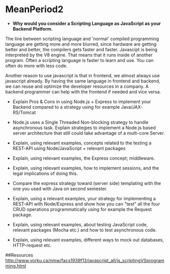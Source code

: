 # MeanPeriod2


* __Why would you consider a Scripting Language as JavaScript as your Backend Platform.__

The line between scripting language and 'normal' compiled programming language are getting more and more blurred, since hardware are getting better and better, the compilers gets faster and faster.
Javascipt is being interpreted by the V8 engine. That means that it runs inside of another program. Often a scripting language is faster to learn and use. You can often do more with less code.

Another reason to use javascript is that in frontend, we almost always use javascript already. By having the same language in frontend and backend, we can reuse and optimize the developer resources in a company.
A backend programmer can help with the frontend if needed and vice versa.


* Explain Pros & Cons in using Node.js + Express to implement your Backend compared to a strategy using for example Java/JAX-RS/Tomcat




* Node.js uses a Single Threaded Non-blocking strategy to handle asynchronous task. Explain strategies to implement a Node.js based server architecture that still could take advantage of a multi-core Server.



* Explain, using relevant examples, concepts related to the testing a REST-API using Node/JavaScript + relevant packages



* Explain, using relevant examples, the Express concept; middleware.



* Explain, using relevant examples, how to implement sessions, and the legal implications of doing this.



* Compare the express strategy toward (server side) templating with the one you used with Java on second semester.



* Explain, using a relevant examples, your strategy for implementing a REST-API with Node/Express and show how you can "test" all the four CRUD operations programmatically using for example the Request package.



* Explain, using relevant examples, about testing JavaScript code, relevant packages (Mocha etc.) and how to test asynchronous code.



* Explain, using relevant examples, different ways to mock out databases, HTTP-request etc.


##Resources
http://www.yorku.ca/nmw/facs1939f13/javascript_all/js_scriptingVSprogramming.html